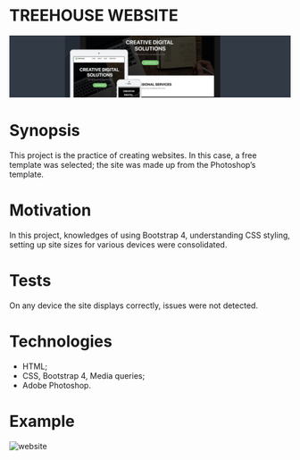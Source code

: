 # TREEHOUSE WEBSITE

<div style='text-align:center'>
  <img src='img/template.png' alt='Treehouse-website'>
</div>

# Synopsis
This project is the practice of creating websites. In this case, a free template was selected; the site was made up from the Photoshop’s template.

# Motivation
In this project, knowledges of using Bootstrap 4, understanding CSS styling, setting up site sizes for various devices were consolidated.

# Tests
On any device the site displays correctly, issues were not detected.

# Technologies
* HTML;
* CSS, Bootstrap 4, Media queries;
* Adobe Photoshop.

# Example                                                                       
                                                                          
 ![website](https://github.com/Sverring/Projects/edit/master/TREEHOUSE/img/website.gif)
